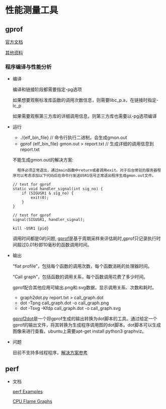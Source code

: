 # 性能测量工具

## gprof

[官方文档](https://sourceware.org/binutils/docs/gprof/)

[其他资料](https://www.xuebuyuan.com/zh-tw/1849475.html)
### 程序编译与性能分析
* 编译

    编译和链接阶段都需要指定-pg选项

    如果想要观察标准库函数的调用次数信息，则需要libc_p.a，在链接时指定-lc_p

    如果需要观察第三方库的详细调用信息，则第三方库也需要以-pg选项编译

* 运行

    * ./{elf_bin_file}  // 命令行执行二进制，会生成gmon.out
    * gprof {elf_bin_file} gmon.out > report.txt    // 生成详细的调用信息到report.txt

    不能生成gmon.out的解决方案:
    
        程序必须正常退出，通过main函数中return或者调用exit。对于后台常驻的服务器程序可以考虑添加以下代码后在命令行发送USR1信号正常退出程序生成gmon.out文件。

    ```
    // test for gprof
    static void handler_signal(int sig_no) {
        if (SIGUSR1 & sig_no) {
            exit(0);
        }
    }

    // test for gprof
    signal(SIGUSR1, handler_signal);

    kill -USR1 {pid}
    ```

    调用时间都是0的问题,
    [gprof](https://sourceware.org/binutils/docs/gprof/Sampling-Error.html#Sampling-Error)是基于周期采样来评估耗时,gprof只记录执行时间超过0.01秒即10毫秒的函数调用时间。

* 输出

    “flat profile”，包括每个函数的调用次数，每个函数消耗的处理器时间。

    “Call graph”，包括函数的调用关系，每个函数调用花费了多少时间。

    gprof配合其他应用可输出.png和.svg数据，显示调用关系、次数和耗时。

    * graph2dot.py report.txt > call_graph.dot
    * dot -Tpng call_graph.dot -o call_graph.png
    * dot -Tsvg -Kfdp call_graph.dot -o call_graph.svg

    [gprof2dot](https://github.com/jrfonseca/gprof2dot.git)是一个将gprof生成的输出转换为dot脚本的工具。通过给定一个gprof的输出文件，将其转换为生成程序调用图的dot脚本。dot脚本可以生成图像来进行查看。ubuntu上需要apt-get install python3 graphviz。

* 问题

    目前不支持多线程程序，[解决方案参考](http://sam.zoy.org/writings/programming/gprof.html)


## perf
* 文档

    [perf Examples](http://www.brendangregg.com/perf.html)

    [CPU Flame Graphs](http://www.brendangregg.com/FlameGraphs/cpuflamegraphs.html)



